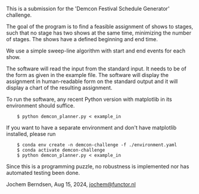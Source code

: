 This is a submission for the 'Demcon Festival Schedule Generator' challenge.

The goal of the program is to find a feasible assignment of shows to stages,
such that no stage has two shows at the same time, minimizing the number
of stages. The shows have a defined beginning and end time.

We use a simple sweep-line algorithm with start and end events for each show.

The software will read the input from the standard input. It needs to be of the form
as given in the example file.
The software will display the assignment in human-readable form on the standard output
and it will display a chart of the resulting assignment.

To run the software, any recent Python version with matplotlib in its environment should suffice.

        $ python demcon_planner.py < example_in

If you want to have a separate environment and don't have matplotlib installed, please run

        $ conda env create -n demcon-challenge -f ./environment.yaml 
        $ conda activate demcon-challenge
        $ python demcon_planner.py < example_in

Since this is a programming puzzle, no robustness is implemented nor has automated testing been done.

Jochem Berndsen, Aug 15, 2024, jochem@functor.nl

